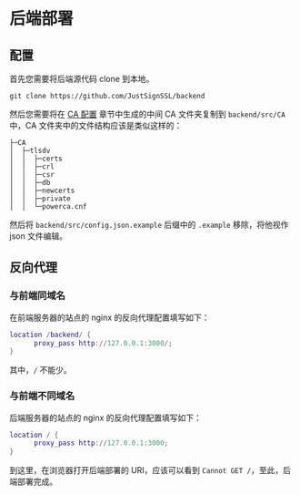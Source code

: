 # 后端部署

## 配置

首先您需要将后端源代码 clone 到本地。

```shell
git clone https://github.com/JustSignSSL/backend
```

然后您需要将在 [CA 配置](ca.md) 章节中生成的中间 CA 文件夹复制到 `backend/src/CA` 中，CA 文件夹中的文件结构应该是类似这样的：

```plaintext
├─CA
│  ├─tlsdv
│  │  ├─certs
│  │  ├─crl
│  │  ├─csr
│  │  ├─db
│  │  ├─newcerts
│  │  ├─private
│  │  └─powerca.cnf
```

然后将 `backend/src/config.json.example` 后缀中的 `.example` 移除，将他视作 json 文件编辑。

## 反向代理

### 与前端同域名

在前端服务器的站点的 nginx 的反向代理配置填写如下：

```lua
location /backend/ {
      proxy_pass http://127.0.0.1:3000/;
}
```

其中，`/` 不能少。

### 与前端不同域名

后端服务器的站点的 nginx 的反向代理配置填写如下：

```lua
location / {
      proxy_pass http://127.0.0.1:3000;
}
```

到这里，在浏览器打开后端部署的 URI，应该可以看到 `Cannot GET /`，至此，后端部署完成。
